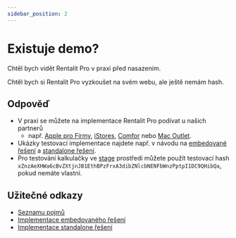 ```yaml
---
sidebar_position: 2
---
```


# Existuje demo?

Chtěl bych vidět Rentalit Pro v praxi před nasazením.

Chtěl bych si Rentalit Pro vyzkoušet na svém webu, ale ještě nemám hash.

## Odpověď

- V praxi se můžete na implementace Rentalit Pro podívat u našich partnerů
  - např. [Apple pro Firmy](https://www.appleprofirmy.cz/), [iStores](https://www.istores.cz/?inc=inc/callculator.htm), [Comfor](https://www.comfor.cz/chytrypronajem) nebo [Mac Outlet](https://mac-outlet.cz/15-macbook-pro).
- Ukázky testovací implementace najdete např. v návodu na [embedované řešení](../tutorial-implementace/embedovane-reseni#demo) a [standalone řešení](../tutorial-implementace/standalone-reseni#demo).
- Pro testování kalkulačky ve [stage](../tutorial-implementace/embedovane-reseni#stage-boolean) prostředí můžete použít testovací hash `xZnzAeXHWa6cBvZXtjnJB1EthBPzFrxA3dibZNlcbNENFbWnzPptpI1DC9QHibQa`, pokud nemáte vlastní.

## Užitečné odkazy

- [Seznamu pojmů](../tutorial-zaklady/jak-to-funguje#pojmy)
- [Implementace embedovaného řešení](../tutorial-implementace/embedovane-reseni)
- [Implementace standalone řešení](../tutorial-implementace/standalone-reseni)
